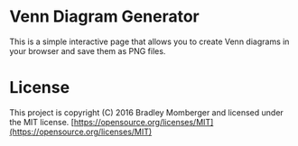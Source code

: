 # Venn Diagram Generator

This is a simple interactive page that allows you to create Venn diagrams in your browser and save them as PNG files.

# License

This project is copyright (C) 2016 Bradley Momberger and licensed under the MIT license. [https://opensource.org/licenses/MIT](https://opensource.org/licenses/MIT)
